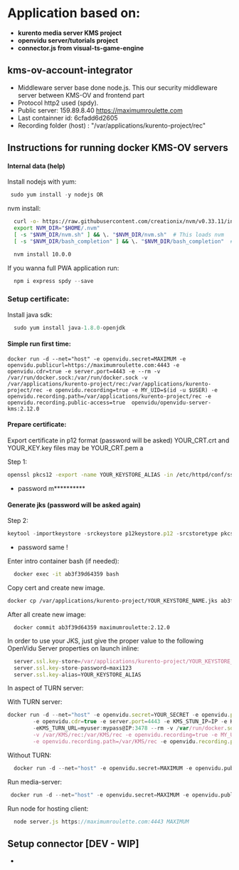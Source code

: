 
# Application based on:                     #

 - <b> kurento media server KMS project        </b>
 - <b> openvidu server/tutorials project       </b>
 - <b> connector.js from visual-ts-game-engine </b>


## kms-ov-account-integrator ##

 - Middleware server base done node.js.
   This our security middleware server between KMS-OV and frontend part
 - Protocol http2 used (spdy).
 - Public server: 159.89.8.40
   https://maximumroulette.com
 - Last containner id: 6cfadd6d2605
 - Recording folder (host) : "/var/applications/kurento-project/rec"


## Instructions for running docker KMS-OV servers ##

#### Internal data (help) ####

Install nodejs with yum:
```js
 sudo yum install -y nodejs OR
```

nvm install:
```bash
  curl -o- https://raw.githubusercontent.com/creationix/nvm/v0.33.11/install.sh | bash
  export NVM_DIR="$HOME/.nvm"
  [ -s "$NVM_DIR/nvm.sh" ] && \. "$NVM_DIR/nvm.sh"  # This loads nvm
  [ -s "$NVM_DIR/bash_completion" ] && \. "$NVM_DIR/bash_completion"  # This loads nvm bash_completion

  nvm install 10.0.0
```

If you wanna full PWA application run:

```js
  npm i express spdy --save
```

### Setup certificate: ###

Install java sdk:

```js
  sudo yum install java-1.8.0-openjdk
```

#### Simple run first time: ####
```
docker run -d --net="host" -e openvidu.secret=MAXIMUM -e openvidu.publicurl=https://maximumroulette.com:4443 -e openvidu.cdr=true -e server.port=4443 -e --rm -v /var/run/docker.sock:/var/run/docker.sock -v /var/applications/kurento-project/rec:/var/applications/kurento-project/rec -e openvidu.recording=true -e MY_UID=$(id -u $USER) -e openvidu.recording.path=/var/applications/kurento-project/rec -e openvidu.recording.public-access=true  openvidu/openvidu-server-kms:2.12.0
```

#### Prepare certificate: ####

Export certificate in p12 format (password will be asked)
YOUR_CRT.crt and YOUR_KEY.key files may be YOUR_CRT.pem a

Step 1:

```bash
openssl pkcs12 -export -name YOUR_KEYSTORE_ALIAS -in /etc/httpd/conf/ssl/maximumroulette_com.crt -inkey /etc/httpd/conf/ssl/maximumroulette.com.key -out p12keystore.p12
```
 - password m**********


#### Generate jks (password will be asked again) ####

Step 2:

```js
keytool -importkeystore -srckeystore p12keystore.p12 -srcstoretype pkcs12 -deststoretype pkcs12 -alias YOUR_KEYSTORE_ALIAS -destkeystore YOUR_KEYSTORE_NAME.jks
```
 - password same !

Enter intro container bash (if needed):

```bash
  docker exec -it ab3f39d64359 bash
```

 Copy cert and create new image.

```bash
docker cp /var/applications/kurento-project/YOUR_KEYSTORE_NAME.jks ab3f39d64359:/var/applications/kurento-project/YOUR_KEYSTORE_NAME.jks
```

After all create new image:
```
  docker commit ab3f39d64359 maximumroulette:2.12.0
```

In order to use your JKS, just give the proper value
to the following OpenVidu Server properties on launch
inline:

```js
  server.ssl.key-store=/var/applications/kurento-project/YOUR_KEYSTORE_NAME.jks
  server.ssl.key-store-password=maxi123
  server.ssl.key-alias=YOUR_KEYSTORE_ALIAS
```

In aspect of TURN server:

With TURN server:

```js
docker run -d --net="host" -e openvidu.secret=YOUR_SECRET -e openvidu.publicurl=https://IP:4443
        -e openvidu.cdr=true -e server.port=4443 -e KMS_STUN_IP=IP -e KMS_STUN_PORT=19302
        -eKMS_TURN_URL=myuser:mypass@IP:3478 --rm -v /var/run/docker.sock:/var/run/docker.sock
        -v /var/KMS/rec:/var/KMS/rec -e openvidu.recording=true -e MY_UID=$(id -u $USER)
        -e openvidu.recording.path=/var/KMS/rec -e openvidu.recording.public-access=true openvidu/openvidu-server-kms:latest

```

Without TURN:

```py
  docker run -d --net="host" -e openvidu.secret=MAXIMUM -e openvidu.publicurl=https://maximumroulette.com:4443 -e openvidu.cdr=true -e server.port=4443 -e --rm -v /var/run/docker.sock:/var/run/docker.sock -v /var/applications/kurento-project/rec:/var/applications/kurento-project/rec -e openvidu.recording=true -e MY_UID=$(id -u $USER) -e openvidu.recording.path=/var/applications/kurento-project/rec -e openvidu.recording.public-access=true -e openvidu/openvidu-server-kms:2.12.0
```


Run media-server:

```py
 docker run -d --net="host" -e openvidu.secret=MAXIMUM -e openvidu.publicurl=https://maximumroulette.com:4443 -e openvidu.cdr=true -e server.port=4443 -e --rm -v /var/run/docker.sock:/var/run/docker.sock -v /var/applications/kurento-project/rec:/var/applications/kurento-project/rec -e openvidu.recording=true -e MY_UID=$(id -u $USER) -e openvidu.recording.path=/var/applications/kurento-project/rec -e openvidu.recording.public-access=true -e server.ssl.key-store=/var/applications/kurento-project/YOUR_KEYSTORE_NAME.jks -e server.ssl.key-store-password=maxi123 -e server.ssl.key-alias=YOUR_KEYSTORE_ALIAS maximumroulette:2.12.0
```

Run node for hosting client:

```js
  node server.js https://maximumroulette.com:4443 MAXIMUM
```

## Setup connector [DEV - WIP] ##

 -
